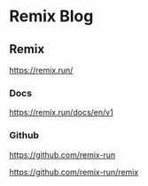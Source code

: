 # Remix Blog

## Remix

<https://remix.run/>

### Docs

<https://remix.run/docs/en/v1>

### Github

<https://github.com/remix-run>

<https://github.com/remix-run/remix>
